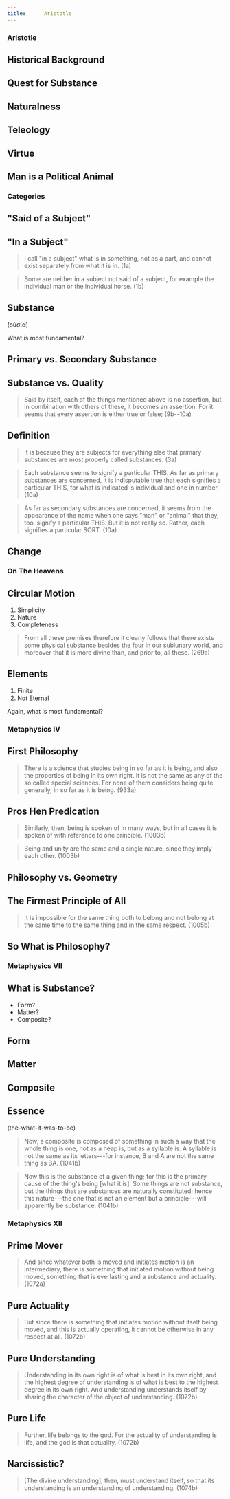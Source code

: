 ```yaml
---
title:      Aristotle
---
```



<section><!--Begin Aristotle Intro-->
<section data-background="https://positivepsychologyprogram.com/wp-content/uploads/2015/02/aristotelian-principle.jpg">

# Aristotle #

</section>
<section>

## Historical Background ##

</section>
<section>

## Quest for Substance ##

</section>
<section>

## Naturalness ##

</section>
<section>

## Teleology ##

</section>
<section>

## Virtue ##

</section>
<section>

## Man is a Political Animal ##

</section>
</section><!--End Aristotle Intro-->
<section><!--Begin Categories-->
<section data-background="http://notetoself.typepad.com/.a/6a0115705a75a1970b0120a66db65e970c-500wi">

# Categories #

</section>
<section>

## "Said of a Subject" ##

</section>
<section>

## "In a Subject" ##

> I call "in a subject" what is in something, not as a part, and
> cannot exist separately from what it is in.
> (1a)

</section>
<section>

> Some are neither in a subject not said of a subject, for example
> the individual man or the individual horse.
> (1b)

</section>
<section>

## Substance ##

(οὐσία)

What is most fundamental?

</section>
<section>

## Primary vs. Secondary Substance ##

</section>
<section>

## Substance vs. Quality ##

</section>
<section>

> Said by itself, each of the things mentioned above is no
> assertion, but, in combination with others of these, it becomes
> an assertion.  For it seems that every assertion is either true
> or false;
> (9b--10a)

</section>
<section>

## Definition ##

</section>
<section>

> It is because they are subjects for everything else that primary
> substances are most properly called substances.
> (3a)

</section>
<section>

> Each substance seems to signify a particular THIS.  As far as
> primary substances are concerned, it is indisputable true that
> each signifies a particular THIS, for what is indicated is
> individual and one in number.
> (10a)

</section>
<section>

> As far as secondary substances are concerned, it seems from the
> appearance of the name when one says "man" or "animal" that they,
> too, signify a particular THIS.  But it is not really so.
> Rather, each signifies a particular SORT.
> (10a)

</section>
<section>

## Change ##

</section>
</section><!--End Categories-->
<section><!--Begin On The Heavens-->
<section data-background="https://s-media-cache-ak0.pinimg.com/736x/c7/83/42/c783426124c0ba2c9bf3fc01f2c77294.jpg">

# On The Heavens #

</section>
<section>

## Circular Motion ##

1. Simplicity
2. Nature
3. Completeness

</section>
<section>

> From all these premises therefore it clearly follows that there
> exists some physical substance besides the four in our sublunary
> world, and moreover that it is more divine than, and prior to,
> all these.
> (269a)

</section>
<section>

## Elements ##

1. Finite
2. Not Eternal

</section>
<section>

Again, what is most fundamental?

</section>
</section><!--End On The Heavens-->
<section><!--Begin Metaphysics IV-->
<section data-background="https://upload.wikimedia.org/wikipedia/commons/0/06/Aristotle-Raphael.JPG">

# Metaphysics IV #

</section>
<section>

## First Philosophy ##

> There is a science that studies being in so far as it is being,
> and also the properties of being in its own right.  It is not the
> same as any of the so called special sciences.  For none of them
> considers being quite generally, in so far as it is being.
> (933a)

</section>
<section>

## Pros Hen Predication ##

> Similarly, then, being is spoken of in many ways, but in all
> cases it is spoken of with reference to one principle.
> (1003b)

</section>
<section>

> Being and unity are the same and a single nature, since they
> imply each other.
> (1003b)

</section>
<section>

## Philosophy vs. Geometry ##

</section>
<section>

## The Firmest Principle of All ##

> It is impossible for the same thing both to belong and not belong
> at the same time to the same thing and in the same respect.
> (1005b)

</section>
<section>

## So What is Philosophy? ##

</section>
</section><!--End Metaphysics IV-->
<section><!--Begin Metaphysics VII-->
<section data-background="http://newshour-tc.pbs.org/newshour/wp-content/uploads/2016/01/greekart.jpg">

# Metaphysics VII #

</section>
<section>

## What is Substance? ##

- Form?
- Matter?
- Composite?

</section>
<section>

## Form ##

</section>
<section>

## Matter ##

</section>
<section>

## Composite ##

</section>
<section>

## Essence ##

(the-what-it-was-to-be)

</section>
<section>

> Now, a composite is composed of something in such a way that the
> whole thing is one, not as a heap is, but as a syllable is.  A
> syllable is not the same as its letters---for instance, B and A
> are not the same thing as BA.
> (1041b)

</section>
<section>

> Now this is the substance of a given thing; for this is the
> primary cause of the thing's being [what it is].  Some things are
> not substance, but the things that are substances are naturally
> constituted; hence this nature---the one that is not an element
> but a principle---will apparently be substance.
> (1041b)

</section>
</section><!--End Metaphysics VII-->
<section><!--Begin Metaphysics VIII-->
<section data-background="https://upload.wikimedia.org/wikipedia/commons/d/d2/Paradiso_Canto_31.jpg">

# Metaphysics XII #

</section>
<section>

## Prime Mover ##

> And since whatever both is moved and initiates motion is an
> intermediary, there is something that initiated motion without
> being moved, something that is everlasting and a substance and
> actuality.
> (1072a)

</section>
<section>

## Pure Actuality ##

> But since there is something that initiates motion without itself
> being moved, and this is actually operating, it cannot be
> otherwise in any respect at all.
> (1072b)

</section>
<section>

## Pure Understanding ##

> Understanding in its own right is of what is best in its own
> right, and the highest degree of understanding is of what is best
> to the highest degree in its own right.  And understanding
> understands itself by sharing the character of the object of
> understanding.
> (1072b)

</section>
<section>

## Pure Life ##

> Further, life belongs to the god.  For the actuality of
> understanding is life, and the god is that actuality.
> (1072b)

</section>
<section>

## Narcissistic? ##

> [The divine understanding], then, must understand itself, so that
> its understanding is an understanding of understanding.
> (1074b)

</section>
</section><!--End Metaphysics VIII-->